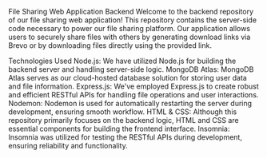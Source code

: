 
File Sharing Web Application Backend
Welcome to the backend repository of our file sharing web application! This repository contains the server-side code necessary to power our file sharing platform. Our application allows users to securely share files with others by generating download links via Brevo or by downloading files directly using the provided link.

Technologies Used
Node.js: We have utilized Node.js for building the backend server and handling server-side logic.
MongoDB Atlas: MongoDB Atlas serves as our cloud-hosted database solution for storing user data and file information.
Express.js: We've employed Express.js to create robust and efficient RESTful APIs for handling file operations and user interactions.
Nodemon: Nodemon is used for automatically restarting the server during development, ensuring smooth workflow.
HTML & CSS: Although this repository primarily focuses on the backend logic, HTML and CSS are essential components for building the frontend interface.
Insomnia: Insomnia was utilized for testing the RESTful APIs during development, ensuring reliability and functionality.
